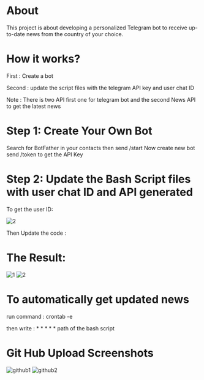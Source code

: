 # About
This project is about developing a personalized Telegram bot to receive up-to-date news from the country of your choice.
# How it works?
First : Create a bot

Second : update the script files with the telegram API key and user chat ID

Note : There is two API first one for telegram bot and the second News API to get the latest news
# Step 1: Create Your Own Bot 
Search for BotFather in your contacts then send /start
Now create new bot
send /token to get the API Key

# Step 2: Update the Bash Script files with user chat ID and API generated

To get the user ID:

![2](https://github.com/MariamAlHalabi/TelegramBot_LatestNews/assets/146833815/34d298a6-90e8-4303-9d8a-c9225990fb0a)

Then Update the code :



# The Result:

![1](https://github.com/MariamAlHalabi/TelegramBot_LatestNews/assets/146833815/33e29e21-b08e-4230-97be-3c4bdb1373bc)
![2](https://github.com/MariamAlHalabi/TelegramBot_LatestNews/assets/146833815/a7d94909-7091-4cd3-b35d-458953834130)

# To automatically get updated news 

run command : crontab -e

then write : * * * * * path of the bash script 

# Git Hub Upload Screenshots

![github1](https://github.com/MariamAlHalabi/TelegramBot_LatestNews/assets/146833815/74ddf865-7b94-47cb-8c4c-87266dd3ff7d)
![github2](https://github.com/MariamAlHalabi/TelegramBot_LatestNews/assets/146833815/9858462b-8984-4d79-8cd9-e9e9db40c2a5)


